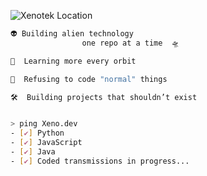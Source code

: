 ![Xenotek Location](https://img.shields.io/badge/Coordinates-RA:13h47m22s_DEC:-05°12′44″-blue?style=for-the-badge&logo=github)
```Bash
👽 Building alien technology 
                one repo at a time  🛸

🧬  Learning more every orbit

👾  Refusing to code "normal" things

🛠️  Building projects that shouldn’t exist


> ping Xeno.dev
- [✔] Python  
- [✔] JavaScript  
- [✔] Java  
- [✔] Coded transmissions in progress...
